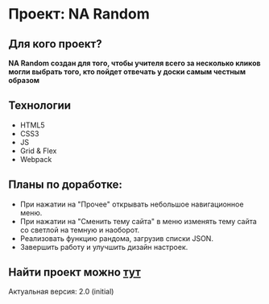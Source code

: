 # Проект: NA Random

## Для кого проект?

**NA Random создан для того, чтобы учителя всего за несколько кликов могли выбрать того, кто пойдет отвечать у доски самым честным образом**

## Технологии

* HTML5
* CSS3
* JS
* Grid & Flex
* Webpack

## Планы по доработке:

* При нажатии на "Прочее" открывать небольшое навигационное меню.
* При нажатии на "Сменить тему сайта" в меню изменять тему сайта со светлой на темную и наоборот.
* Реализовать функцию рандома, загрузив списки JSON.
* Завершить работу и улучшить дизайн настроек.

## Найти проект можно [тут](https://random.math-natavan.com)

Актуальная версия: 2.0 (initial)
